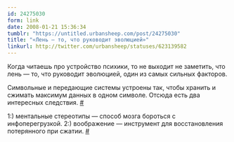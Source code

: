 ```yaml
---
id: 24275030
form: link
date: 2008-01-21 15:36:34
tumblr: "https://untitled.urbansheep.com/post/24275030"
title: "«Лень — то, что руководит эволюцией»"
linkurl: http://twitter.com/urbansheep/statuses/623139582
---
```

<p>Когда читаешь про устройство психики, то не выходит не заметить, что лень — то, что руководит эволюцией, один из самых сильных факторов.</p>

<p>Символьные и передающие системы устроены так, чтобы хранить и сжимать максимум данных в одном символе. Отсюда есть два интересных следствия. <a href="http://twitter.com/urbansheep/statuses/623149032">#</a></p>

<p>1:) ментальные стереотипы — способ мозга бороться с инфоперегрузкой. 2:) воображение — инструмент для восстановления потерянного при сжатии. <a href="http://twitter.com/urbansheep/statuses/623164802">#</a></p>
